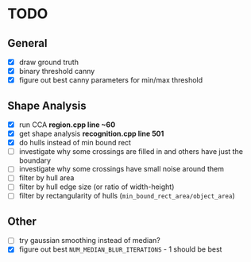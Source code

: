 # TODO

## General

- [x] draw ground truth
- [x] binary threshold canny
- [x] figure out best canny parameters for min/max threshold

## Shape Analysis

- [x] run CCA **region.cpp line ~60**
- [x] get shape analysis **recognition.cpp line 501**
- [x] do hulls instead of min bound rect
- [ ] investigate why some crossings are filled in and others have just the boundary
- [ ] investigate why some crossings have small noise around them
- [ ] filter by hull area
- [ ] filter by hull edge size (or ratio of width-height)
- [ ] filter by rectangularity of hulls (`min_bound_rect_area/object_area`)

## Other

- [ ] try gaussian smoothing instead of median?
- [x] figure out best `NUM_MEDIAN_BLUR_ITERATIONS` - 1 should be best
